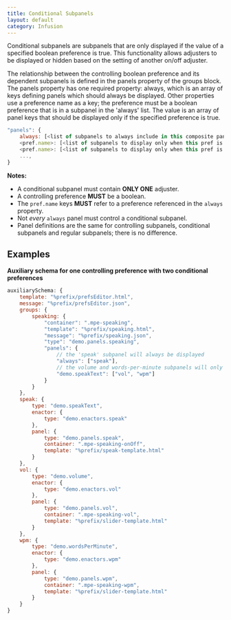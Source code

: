 ```yaml
---
title: Conditional Subpanels
layout: default
category: Infusion
---
```


Conditional subpanels are subpanels that are only displayed if the value of a specified boolean preference is true. This functionality allows adjusters to be displayed or hidden based on the setting of another on/off adjuster.

The relationship between the controlling boolean preference and its dependent subpanels is defined in the panels property of the groups block. The panels property has one required property: always, which is an array of keys defining panels which should always be displayed. Other properties use a preference name as a key; the preference must be a boolean preference that is in a subpanel in the 'always' list. The value is an array of panel keys that should be displayed only if the specified preference is true.

```javascript
"panels": {
    always: [<list of subpanels to always include in this composite panel; must contain at least one>], // required
    <pref.name>: [<list of subpanels to display only when this pref is on>], // optional
    <pref.name>: [<list of subpanels to display only when this pref is on>],
    ...,
}
```

**Notes:**

* A conditional subpanel must contain **ONLY ONE** adjuster.
* A controlling preference **MUST** be a boolean.
* The `pref.name` keys **MUST** refer to a preference referenced in the `always` property.
* Not _every_ `always` panel must control a conditional subpanel.
* Panel definitions are the same for controlling subpanels, conditional subpanels and regular subpanels; there is no difference.

## Examples ##

__Auxiliary schema for one controlling preference with two conditional preferences__
```javascript
auxiliarySchema: {
    template: "%prefix/prefsEditor.html",
    message: "%prefix/prefsEditor.json",
    groups: {
        speaking: {
            "container": ".mpe-speaking",
            "template": "%prefix/speaking.html",
            "message": "%prefix/speaking.json",
            "type": "demo.panels.speaking",
            "panels": {
                // the 'speak' subpanel will always be displayed
                "always": ["speak"],
                // the volume and words-per-minute subpanels will only display when 'speak' is true
                "demo.speakText": ["vol", "wpm"]
            }
        }
    },
    speak: {
        type: "demo.speakText",
        enactor: {
            type: "demo.enactors.speak"
        },
        panel: {
            type: "demo.panels.speak",
            container: ".mpe-speaking-onOff",
            template: "%prefix/speak-template.html"
        }
    },
    vol: {
        type: "demo.volume",
        enactor: {
            type: "demo.enactors.vol"
        },
        panel: {
            type: "demo.panels.vol",
            container: ".mpe-speaking-vol",
            template: "%prefix/slider-template.html"
        }
    },
    wpm: {
        type: "demo.wordsPerMinute",
        enactor: {
            type: "demo.enactors.wpm"
        },
        panel: {
            type: "demo.panels.wpm",
            container: ".mpe-speaking-wpm",
            template: "%prefix/slider-template.html"
        }
    }
}
```
